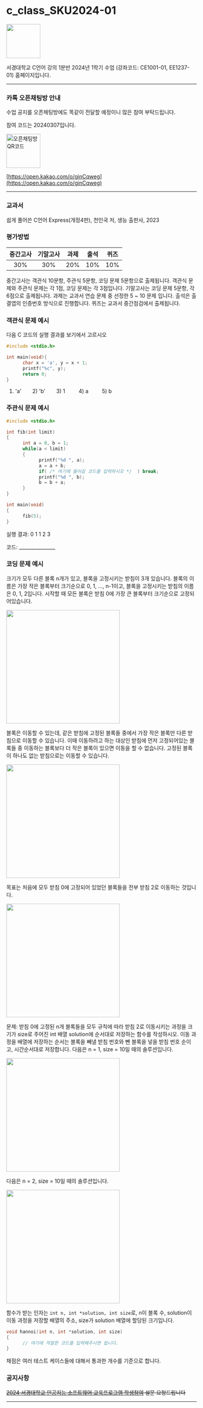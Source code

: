 # c_class_SKU2024-01
<img src="img/The_C_Programming_Language_logo.png" width="90" height="90">

서경대학교 C언어 강의 1분반 2024년 1학기 수업 (강좌코드: CE1001-01, EE1237-01) 홈페이지입니다.

---

### 카톡 오픈채팅방 안내

수업 공지를 오픈채팅방에도 똑같이 전달할 예정이니 많은 참여 부탁드립니다.

참여 코드는 20240307입니다.

<picture>
  <img alt="오픈채팅방 QR코드" src="img/C_qrcode.png" width="90" height="90">
</picture>

[https://open.kakao.com/o/ginCqweg](https://open.kakao.com/o/ginCqweg)

---

### 교과서
쉽게 풀어쓴 C언어 Express(개정4판), 천인국 저, 생능 출판사, 2023

### 평가방법
| 중간고사 | 기말고사 |  과제  |  출석  |  퀴즈  |
|:--------:|:--------:|:------:|:------:|:------:|
|  30%     |  30%     | 20%    |  10%   |  10%   | 

중간고사는 객관식 10문항, 주관식 5문항, 코딩 문제 5문항으로 출제됩니다. 
객관식 문제와 주관식 문제는 각 1점, 코딩 문제는 각 3점입니다. 
기말고사는 코딩 문제 5문항, 각 6점으로 출제됩니다. 
과제는 교과서 연습 문제 중 선정한 5 ~ 10 문제 입니다. 
출석은 출결앱의 인증번호 방식으로 진행합니다. 
퀴즈는 교과서 중간점검에서 출제됩니다.

### 객관식 문제 예시
다음 C 코드의 실행 결과를 보기에서 고르시오
```c
#include <stdio.h>

int main(void){
      char x = 'a', y = x + 1;
      printf("%c", y);
      return 0;
}
```
1) 'a' &ensp;&ensp;&ensp; 2) 'b' &ensp;&ensp;&ensp; 3) 1 &ensp;&ensp;&ensp;&ensp; 4) a &ensp;&ensp;&ensp;&ensp; 5) b

### 주관식 문제 예시

```c
#include <stdio.h>

int fib(int limit)
{
      int a = 0, b = 1;
      while(a < limit)
      {
            printf("%d ", a);
            a = a + b;
            if( /* 여기에 들어갈 코드를 입력하시오 */  ) break;
            printf("%d ", b);
            b = b + a; 
      }
}

int main(void)
{
      fib(5);
}
```
실행 결과: 0 1 1 2 3

코드: _______________

### 코딩 문제 예시

크기가 모두 다른 블록 n개가 있고, 블록을 고정시키는 받침이 3개 있습니다. 블록의 이름은 가장 작은 블록부터 크기순으로 0, 1, ..., n-1이고, 블록을 고정시키는 받침의 이름은 0, 1, 2입니다. 시작할 때 모든 블록은 받침 0에 가장 큰 블록부터 크기순으로 고정되어있습니다. 

<img src="img/Hannoi_start.png" width="300">

블록은 이동할 수 있는데, 같은 받침에 고정된 블록들 중에서 가장 작은 블록만 다른 받침으로 이동할 수 있습니다. 이때 이동하려고 하는 대상인 받침에 먼저 고정되어있는 블록들 중 이동하는 블록보다 더 작은 블록이 있으면 이동을 할 수 없습니다. 고정된 블록이 하나도 없는 받침으로는 이동할 수 있습니다. 

<img src="img/Hannoi_rule.png" width="300">

목표는 처음에 모두 받침 0에 고정되어 있었던 블록들을 전부 받침 2로 이동하는 것입니다. 

<img src="img/Hannoi_rule.png" width="300">

문제: 받침 0에 고정된 n개 블록들을 모두 규칙에 따라 받침 2로 이동시키는 과정을 크기가 size로 주어진 int 배열 solution에 순서대로 저장하는 함수를 작성하시오. 이동 과정을 배열에 저장하는 순서는 블록을 빼낼 받침 번호와 뺀 블록을 넣을 받침 번호 순이고, 시간순서대로 저장합니다. 다음은 n = 1, size = 10일 때의 솔루션입니다.

<img src="img/Hannoi_solution_n_1.png" width="300">

다음은 n = 2, size = 10일 때의 솔루션입니다.

<img src="img/Hannoi_solution_n_2.png" width="300">

함수가 받는 인자는 `int n, int *solution, int size`로, n이 블록 수, solution이 이동 과정을 저장할 배열의 주소, size가 solution 배열에 할당된 크기입니다. 

```c
void hannoi(int n, int *solution, int size)
{
      // 여기에 적절한 코드를 입력해주시면 됩니다.
}
```
채점은 여러 테스트 케이스들에 대해서 통과한 개수를 기준으로 합니다.

### 공지사항
~~[2024 서경대학교 인공지능 소프트웨어 교육프로그램 학생참여](https://docs.google.com/forms/d/e/1FAIpQLScKmdb4Rlz_3jgkGzv6vrwGJlsfPAcN2HqKpEZN9Zozdyqpsw/viewform) 설문 요청드립니다~~

---
